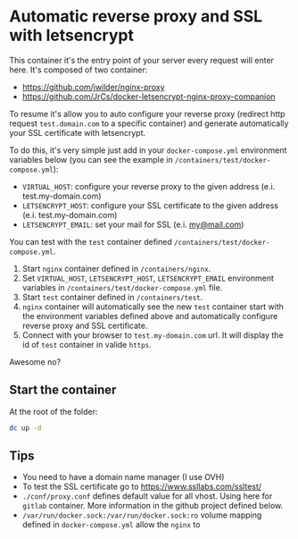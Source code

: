 # Automatic reverse proxy and SSL with letsencrypt

This container it's the entry point of your server every request will enter here.
It's composed of two container:
* https://github.com/jwilder/nginx-proxy
* https://github.com/JrCs/docker-letsencrypt-nginx-proxy-companion

To resume it's allow you to auto configure your reverse proxy (redirect http request
`test.domain.com` to a specific container) and generate automatically your SSL certificate
with letsencrypt.

To do this, it's very simple just add in your `docker-compose.yml` environment variables
below (you can see the example in `/containers/test/docker-compose.yml`):
* `VIRTUAL_HOST`: configure your reverse proxy to the given address (e.i. test.my-domain.com)
* `LETSENCRYPT_HOST`: configure your SSL certificate to the given address (e.i. test.my-domain.com)
* `LETSENCRYPT_EMAIL`: set your mail for SSL (e.i. my@mail.com)

You can test with the `test` container defined `/containers/test/docker-compose.yml`.
1. Start `nginx` container defined in `/containers/nginx`.
2. Set `VIRTUAL_HOST`, `LETSENCRYPT_HOST`, `LETSENCRYPT_EMAIL` environment variables
in `/containers/test/docker-compose.yml` file.
3. Start `test` container defined in `/containers/test`.
4. `nginx` container will automatically see the new `test` container start with
the environment variables defined above and automatically configure reverse proxy
and SSL certificate.
5. Connect with your browser to `test.my-domain.com` url. It will display the id
of `test` container in valide `https`.

Awesome no?

## Start the container

At the root of the folder:
```bash
dc up -d
```

## Tips

* You need to have a domain name manager (I use OVH)
* To test the SSL certificate go to https://www.ssllabs.com/ssltest/
* `./conf/proxy.conf` defines default value for all vhost. Using here for `gitlab`
container. More information in the github project defined below.
* `/var/run/docker.sock:/var/run/docker.sock:ro` volume mapping defined in `docker-compose.yml`
allow the `nginx` to
